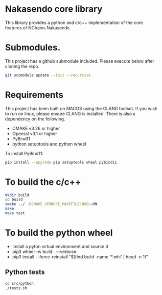# Nakasendo core library
This library provides a python and c/c++ implementation of the core features of NChains Nakasendo. 

# Submodules. 
This project has a github submodule included. Please execute below after cloning the repo.

```bash
git submodule update --init --recursive
```

# Requirements
This project has been built on MACOS using the CLANG toolset. If you wish to run on linux, please ensure CLANG is installed. There is also a dependency on the following.

* CMAKE v3.26 or higher
* Openssl v3.1 or higher 
* PyBind11
* python setuptools and python wheel

To install PyBind11:
```bash
pip install --upgrade pip setuptools wheel pybind11
```

# To build the c/c++
```bash
mkdir build
cd build
cmake ../ -DCMAKE_VERBOSE_MAKEFILE:BOOL=ON
make 
make test
```

# To build the python wheel
* Install a pyton virtual environment and source it
* pip3 wheel -w build . --verbose
* pip3 install --force-reinstall  "$(find build -name '*.whl' | head -n 1)"

## Python tests
```bash
cd src/python
./tests.sh
```

